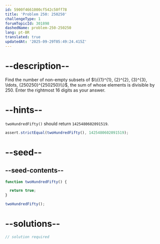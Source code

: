 ```yaml
---
id: 5900f4661000cf542c50ff78
title: 'Problem 250: 250250'
challengeType: 1
forumTopicId: 301898
dashedName: problem-250-250250
lang: pt-BR
translated: true
updatedAt: '2025-09-29T05:49:24.415Z'
---
```


# --description--

Find the number of non-empty subsets of $\\{{1}^{1}, {2}^{2}, {3}^{3}, \ldots, {250250}^{250250}\\}$, the sum of whose elements is divisible by 250. Enter the rightmost 16 digits as your answer.

# --hints--

`twoHundredFifty()` should return `1425480602091519`.

```js
assert.strictEqual(twoHundredFifty(), 1425480602091519);
```

# --seed--

## --seed-contents--

```js
function twoHundredFifty() {

  return true;
}

twoHundredFifty();
```

# --solutions--

```js
// solution required
```
